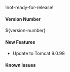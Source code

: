 !not-ready-for-release!

#### Version Number
${version-number}

#### New Features

- Update to Tomcat 9.0.98

#### Known Issues
